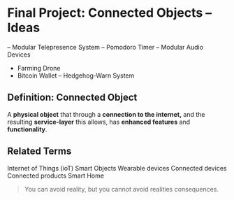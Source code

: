 # Final Project: Connected Objects – Ideas

– Modular Telepresence System
– Pomodoro Timer
– Modular Audio Devices  
- Farming Drone  
- Bitcoin Wallet
– Hedgehog-Warn System

## Definition: Connected Object
A **physical object** that through a **connection to the internet,** and the resulting **service-layer** this allows, has **enhanced features** and **functionality**.

## Related Terms
Internet of Things (ioT)
Smart Objects
Wearable devices
Connected devices
Connected products
Smart Home

> You can avoid reality, but you cannot avoid realities consequences.
